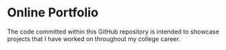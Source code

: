 # Online Portfolio
The code committed within this GitHub repository is intended to showcase projects that I have worked on throughout my college career.
